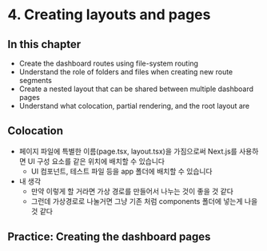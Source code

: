 # 4. Creating layouts and pages

## In this chapter

- Create the dashboard routes using file-system routing
- Understand the role of folders and files when creating new route segments
- Create a nested layout that can be shared between multiple dashboard pages
- Understand what colocation, partial rendering, and the root layout are

## Colocation

- 페이지 파일에 특별한 이름(page.tsx, layout.tsx)을 가짐으로써 Next.js를 사용하면 UI 구성 요소를 같은 위치에 배치할 수 있습니다
  - UI 컴포넌트, 테스트 파일 등을 app 폴더에 배치할 수 있습니다
- 내 생각
  - 만약 이렇게 할 거라면 가상 경로를 만들어서 나누는 것이 좋을 것 같다
  - 그런데 가상경로로 나눌거면 그냥 기존 처럼 components 폴더에 넣는게 나을 것 같다

## Practice: Creating the dashboard pages
